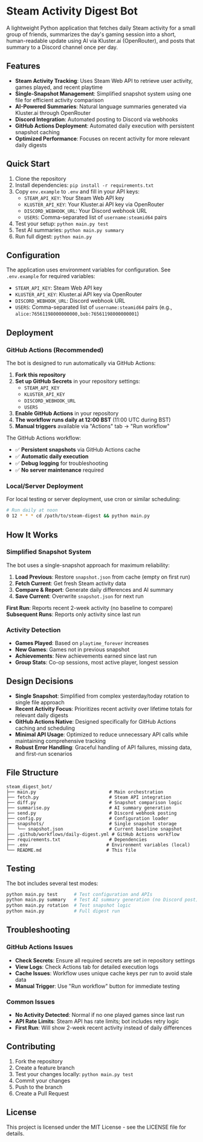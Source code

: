 # Steam Activity Digest Bot

A lightweight Python application that fetches daily Steam activity for a small group of friends, summarizes the day's gaming session into a short, human-readable update using AI via Kluster.ai (OpenRouter), and posts that summary to a Discord channel once per day.

## Features

- **Steam Activity Tracking**: Uses Steam Web API to retrieve user activity, games played, and recent playtime
- **Single-Snapshot Management**: Simplified snapshot system using one file for efficient activity comparison
- **AI-Powered Summaries**: Natural language summaries generated via Kluster.ai through OpenRouter
- **Discord Integration**: Automated posting to Discord via webhooks
- **GitHub Actions Deployment**: Automated daily execution with persistent snapshot caching
- **Optimized Performance**: Focuses on recent activity for more relevant daily digests

## Quick Start

1. Clone the repository
2. Install dependencies: `pip install -r requirements.txt`
3. Copy `env.example` to `.env` and fill in your API keys:
   - `STEAM_API_KEY`: Your Steam Web API key
   - `KLUSTER_API_KEY`: Your Kluster.ai API key via OpenRouter
   - `DISCORD_WEBHOOK_URL`: Your Discord webhook URL
   - `USERS`: Comma-separated list of `username:steamid64` pairs
4. Test your setup: `python main.py test`
5. Test AI summaries: `python main.py summary`
6. Run full digest: `python main.py`

## Configuration

The application uses environment variables for configuration. See `.env.example` for required variables:
- `STEAM_API_KEY`: Steam Web API key
- `KLUSTER_API_KEY`: Kluster.ai API key via OpenRouter
- `DISCORD_WEBHOOK_URL`: Discord webhook URL
- `USERS`: Comma-separated list of `username:steamid64` pairs (e.g., `alice:76561198000000000,bob:76561198000000001`)

## Deployment

### GitHub Actions (Recommended)

The bot is designed to run automatically via GitHub Actions:

1. **Fork this repository**
2. **Set up GitHub Secrets** in your repository settings:
   - `STEAM_API_KEY`
   - `KLUSTER_API_KEY`
   - `DISCORD_WEBHOOK_URL`
   - `USERS`
3. **Enable GitHub Actions** in your repository
4. **The workflow runs daily at 12:00 BST** (11:00 UTC during BST)
5. **Manual triggers** available via "Actions" tab → "Run workflow"

The GitHub Actions workflow:
- ✅ **Persistent snapshots** via GitHub Actions cache
- ✅ **Automatic daily execution**
- ✅ **Debug logging** for troubleshooting
- ✅ **No server maintenance** required

### Local/Server Deployment

For local testing or server deployment, use cron or similar scheduling:
```bash
# Run daily at noon
0 12 * * * cd /path/to/steam-digest && python main.py
```

## How It Works

### Simplified Snapshot System

The bot uses a single-snapshot approach for maximum reliability:

1. **Load Previous**: Restore `snapshot.json` from cache (empty on first run)
2. **Fetch Current**: Get fresh Steam activity data
3. **Compare & Report**: Generate daily differences and AI summary
4. **Save Current**: Overwrite `snapshot.json` for next run

**First Run**: Reports recent 2-week activity (no baseline to compare)
**Subsequent Runs**: Reports only activity since last run

### Activity Detection

- **Games Played**: Based on `playtime_forever` increases
- **New Games**: Games not in previous snapshot
- **Achievements**: New achievements earned since last run
- **Group Stats**: Co-op sessions, most active player, longest session

## Design Decisions

- **Single Snapshot**: Simplified from complex yesterday/today rotation to single file approach
- **Recent Activity Focus**: Prioritizes recent activity over lifetime totals for relevant daily digests
- **GitHub Actions Native**: Designed specifically for GitHub Actions caching and scheduling
- **Minimal API Usage**: Optimized to reduce unnecessary API calls while maintaining comprehensive tracking
- **Robust Error Handling**: Graceful handling of API failures, missing data, and first-run scenarios

## File Structure

```
steam_digest_bot/
├── main.py                           # Main orchestration
├── fetch.py                          # Steam API integration
├── diff.py                           # Snapshot comparison logic
├── summarise.py                      # AI summary generation
├── send.py                           # Discord webhook posting
├── config.py                         # Configuration loader
├── snapshots/                        # Single snapshot storage
│   └── snapshot.json                 # Current baseline snapshot
├── .github/workflows/daily-digest.yml # GitHub Actions workflow
├── requirements.txt                  # Dependencies
├── .env                             # Environment variables (local)
└── README.md                        # This file
```

## Testing

The bot includes several test modes:

```bash
python main.py test      # Test configuration and APIs
python main.py summary   # Test AI summary generation (no Discord post)
python main.py rotation  # Test snapshot logic
python main.py           # Full digest run
```

## Troubleshooting

### GitHub Actions Issues

- **Check Secrets**: Ensure all required secrets are set in repository settings
- **View Logs**: Check Actions tab for detailed execution logs
- **Cache Issues**: Workflow uses unique cache keys per run to avoid stale data
- **Manual Trigger**: Use "Run workflow" button for immediate testing

### Common Issues

- **No Activity Detected**: Normal if no one played games since last run
- **API Rate Limits**: Steam API has rate limits; bot includes retry logic
- **First Run**: Will show 2-week recent activity instead of daily differences

## Contributing

1. Fork the repository
2. Create a feature branch
3. Test your changes locally: `python main.py test`
4. Commit your changes
5. Push to the branch
6. Create a Pull Request

## License

This project is licensed under the MIT License - see the LICENSE file for details.
